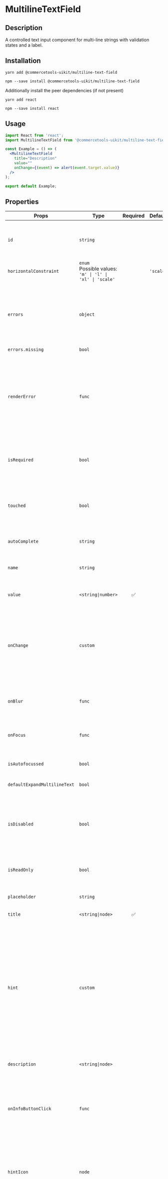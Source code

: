 <!-- THIS IS AN AUTOGENERATED FILE. DO NOT EDIT THIS FILE DIRECTLY. -->
<!-- This file is created by the `yarn generate-readme` script. -->

# MultilineTextField

## Description

A controlled text input component for multi-line strings with validation states and a label.

## Installation

```
yarn add @commercetools-uikit/multiline-text-field
```

```
npm --save install @commercetools-uikit/multiline-text-field
```

Additionally install the peer dependencies (if not present)

```
yarn add react
```

```
npm --save install react
```

## Usage

```jsx
import React from 'react';
import MultilineTextField from '@commercetools-uikit/multiline-text-field';

const Example = () => (
  <MultilineTextField
    title="Description"
    value=""
    onChange={(event) => alert(event.target.value)}
  />
);

export default Example;
```

## Properties

| Props                        | Type                                                          | Required | Default   | Description                                                                                                                                                                                                                                                           |
| ---------------------------- | ------------------------------------------------------------- | :------: | --------- | --------------------------------------------------------------------------------------------------------------------------------------------------------------------------------------------------------------------------------------------------------------------- |
| `id`                         | `string`                                                      |          |           | Used as HTML id property. An id is auto-generated when it is not specified.                                                                                                                                                                                           |
| `horizontalConstraint`       | `enum`<br>Possible values:<br>`'m' \| 'l' \| 'xl' \| 'scale'` |          | `'scale'` | Horizontal size limit of the input fields.                                                                                                                                                                                                                            |
| `errors`                     | `object`                                                      |          |           | A map of errors. Error messages for known errors are rendered automatically.<br /> Unknown errors will be forwarded to `renderError`                                                                                                                                  |
| `errors.missing`             | `bool`                                                        |          |           |                                                                                                                                                                                                                                                                       |
| `renderError`                | `func`                                                        |          |           | Called with custom errors. This function can return a message which will be wrapped in an ErrorMessage. It can also return null to show no error.<br /> Signature: `(key, error) => React.node`                                                                       |
| `isRequired`                 | `bool`                                                        |          |           | Indicates if the value is required. Shows an the "required asterisk" if so.                                                                                                                                                                                           |
| `touched`                    | `bool`                                                        |          |           | Indicates whether the field was touched. Errors will only be shown when the field was touched.                                                                                                                                                                        |
| `autoComplete`               | `string`                                                      |          |           | Used as HTML `autocomplete` property                                                                                                                                                                                                                                  |
| `name`                       | `string`                                                      |          |           | Used as HTML name of the input component. property                                                                                                                                                                                                                    |
| `value`                      | `<string\|number>`                                            |    ✅    |           | Value of the input component.                                                                                                                                                                                                                                         |
| `onChange`                   | `custom`                                                      |          |           | Called with an event containing the new value. Required when input is not read only. Parent should pass it back as value.<br /> Signature: `(event) => void`                                                                                                          |
| `onBlur`                     | `func`                                                        |          |           | Called when input is blurred<br /> Signature: `(event) => void`                                                                                                                                                                                                       |
| `onFocus`                    | `func`                                                        |          |           | Called when input is focused<br /> Signature: `(event) => void`                                                                                                                                                                                                       |
| `isAutofocussed`             | `bool`                                                        |          |           | Focus the input on initial render                                                                                                                                                                                                                                     |
| `defaultExpandMultilineText` | `bool`                                                        |          |           | Expands multiline text input initially                                                                                                                                                                                                                                |
| `isDisabled`                 | `bool`                                                        |          |           | Indicates that the input cannot be modified (e.g not authorized, or changes currently saving).                                                                                                                                                                        |
| `isReadOnly`                 | `bool`                                                        |          |           | Indicates that the field is displaying read-only content                                                                                                                                                                                                              |
| `placeholder`                | `string`                                                      |          |           | Placeholder text for the input                                                                                                                                                                                                                                        |
| `title`                      | `<string\|node>`                                              |    ✅    |           | Title of the label                                                                                                                                                                                                                                                    |
| `hint`                       | `custom`                                                      |          |           | Hint for the label. Provides a supplementary but important information regarding the behaviour of the input (e.g warn about uniqueness of a field, when it can only be set once), whereas `description` can describe it in more depth. Can also receive a `hintIcon`. |
| `description`                | `<string\|node>`                                              |          |           | Provides a description for the title.                                                                                                                                                                                                                                 |
| `onInfoButtonClick`          | `func`                                                        |          |           | Function called when info button is pressed.<br /> Info button will only be visible when this prop is passed. <br /> Signature: `(event) => void`                                                                                                                     |
| `hintIcon`                   | `node`                                                        |          |           | Icon to be displayed beside the hint text.<br /> Will only get rendered when `hint` is passed as well.                                                                                                                                                                |
| `badge`                      | `node`                                                        |          |           | Badge to be displayed beside the label.<br /> Might be used to display additional information about the content of the field (E.g verified email)                                                                                                                     |

## `data-*` props

The component further forwards all `data-` attributes to the underlying `input` component.

## `errors`

This object is a key-value map. The `renderError` prop will be called for each entry with the key and the value. The return value will be rendered inside an `ErrorMessage` component underneath the input.

The `TextField` supports some errors out of the box. Return `undefined` from `renderError` for these and the default errors will be shown instead. This prevents consumers from having to reimplement the same error messages for known errors while still keeping the flexibility of showing custom error messages for them.

When the `key` is known, and when the value is truthy, and when `renderError` returned `undefined` for that error entry, then the `TextField` will render an appropriate error automatically.

Known error keys are:

- `missing`: tells the user that this field is required

## Main Functions and use cases are:

- Input field for multi-line strings
